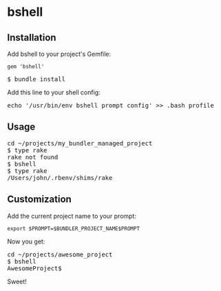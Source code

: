 bshell
======

Installation
------------
Add bshell to your project's Gemfile:

    gem 'bshell'

<pre>
$ bundle install
</pre>

Add this line to your shell config:

<pre>
echo '/usr/bin/env bshell prompt_config' >> .bash_profile
</pre>

Usage
-----

<pre>
cd ~/projects/my_bundler_managed_project
$ type rake
rake not found
$ bshell
$ type rake
/Users/john/.rbenv/shims/rake
</pre>

Customization
-------------

Add the current project name to your prompt:

    export $PROMPT=$BUNDLER_PROJECT_NAME$PROMPT

Now you get:

<pre>
cd ~/projects/awesome_project
$ bshell
AwesomeProject$
</pre>

Sweet!
